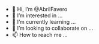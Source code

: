 - 👋 Hi, I’m @AbrilFavero
- 👀 I’m interested in ...
- 🌱 I’m currently learning ...
- 💞️ I’m looking to collaborate on ...
- 📫 How to reach me ...

<!---
AbrilFavero/AbrilFavero is a ✨ special ✨ repository because its `README.md` (this file) appears on your GitHub profile.
You can click the Preview link to take a look at your changes.
--->
